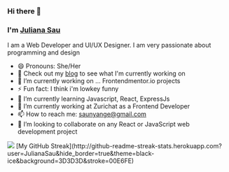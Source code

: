 ### Hi there 👋
### I'm [Juliana Sau](https://JulianaSau.github.io/)
    

  I am a Web Developer and UI/UX Designer. I am very passionate about programming and design
  - 😄 Pronouns: She/Her
  - 🔭 Check out my [blog](https://juliesau.hashnode.dev/) to see what I'm currently working on
  - 🔭 I’m currently working on ... Frontendmentor.io projects
  - ⚡ Fun fact: I think i'm lowkey funny
  - 🌱 I’m currently learning Javascript, React, ExpressJs
  - 🔭 I’m currently working at Zurichat as a Frontend Developer
  - 📫 How to reach me: saunyange@gmail.com 
  - 👯 I’m looking to collaborate on any React or JavaScript web development project



<img src="https://github-readme-stats.vercel.app/api?username=JulianaSau&&show_icons=true&title_color=ffffff&icon_color=bb2acf&text_color=daf7dc&bg_color=151515" />
<span align="right">
[My GitHub Streak](http://github-readme-streak-stats.herokuapp.com?user=JulianaSau&hide_border=true&theme=black-ice&background=3D3D3D&stroke=00E6FE)
</span>
  

<!--
**JulianaSau/JulianaSau** is a ✨ _special_ ✨ repository because its `README.md` (this file) appears on your GitHub profile.

Here are some ideas to get you started:

- 🔭 I’m currently working on ...
- 🌱 I’m currently learning ...
- 👯 I’m looking to collaborate on ...
- 🤔 I’m looking for help with ...
- 💬 Ask me about ...
- 📫 How to reach me: ...
- 😄 Pronouns: ...
- ⚡ Fun fact: ...
-->
